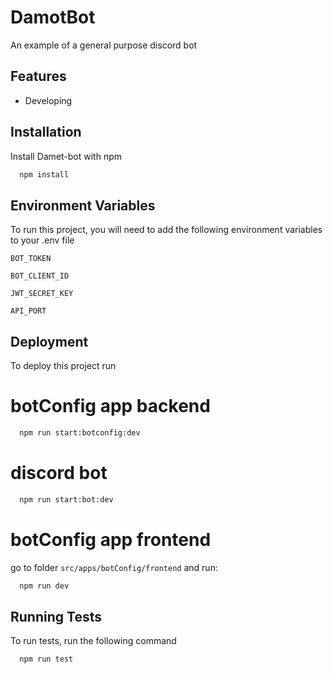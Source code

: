 # DamotBot

An example of a general purpose discord bot

## Features

- Developing


## Installation

Install Damet-bot with npm

```bash
  npm install
```
    
## Environment Variables

To run this project, you will need to add the following environment variables to your .env file

`BOT_TOKEN`

`BOT_CLIENT_ID`

`JWT_SECRET_KEY`

`API_PORT`


## Deployment

To deploy this project run

# botConfig app backend
```bash
  npm run start:botconfig:dev
```

# discord bot
```bash
  npm run start:bot:dev
```

# botConfig app frontend
go to folder `src/apps/botConfig/frontend` and run:
```bash
  npm run dev
```


## Running Tests

To run tests, run the following command

```bash
  npm run test
```

